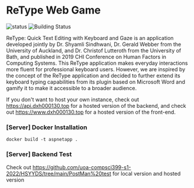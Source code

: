 # ReType Web Game

![status](https://img.shields.io/badge/Build%20and%20Test-Pass-success)
![Building Status](https://img.shields.io/badge/Status-Building-orange)

ReType: Quick Text Editing with Keyboard and Gaze is an application developed jointly by Dr. Shyamli Sindhwani, Dr. Gerald Webber from the University of Auckland, and Dr. Christof Lutteroth from the University of Bath, and published in 2019 CHI Conference on Human Factors in Computing Systems. This ReType application makes everyday interactions more fluent for professional keyboard users. However, we are inspired by the concept of the ReType application and decided to further extend its keyboard typing capabilities from its plugin based on Microsoft Word and gamify it to make it accessible to a broader audience.

If you don't want to host your own instance, check out https://api.dxh000130.top for a hosted version of the backend, and check out https://www.dxh000130.top for a hosted version of the front-end.
### [Server] Docker Installation

```
docker build -t aspnetapp .
```
### [Server] Backend Test

Check out https://github.com/uoa-compsci399-s1-2022/HSYYDS/tree/main/PostMan%20test for local version and hosted version
